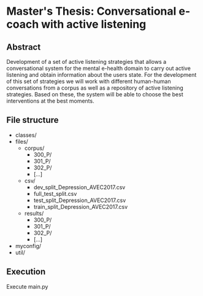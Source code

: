 # Master's Thesis: Conversational e-coach with active listening

## Abstract
Development of a set of active listening strategies that allows a conversational
system for the mental e-health domain to carry out active listening
and obtain information about the users state. For the development of this
set of strategies we will work with different human-human conversations
from a corpus as well as a repository of active listening strategies. Based on
these, the system will be able to choose the best interventions at the best
moments.

## File structure

* classes/
* files/
    * corpus/
        * 300_P/
        * 301_P/
        * 302_P/
        * [...]
    * csv/
        * dev_split_Depression_AVEC2017.csv
        * full_test_split.csv
        * test_split_Depression_AVEC2017.csv
        * train_split_Depression_AVEC2017.csv
    * results/
        * 300_P/
        * 301_P/
        * 302_P/
        * [...]
* myconfig/
* util/

## Execution 

Execute main.py
